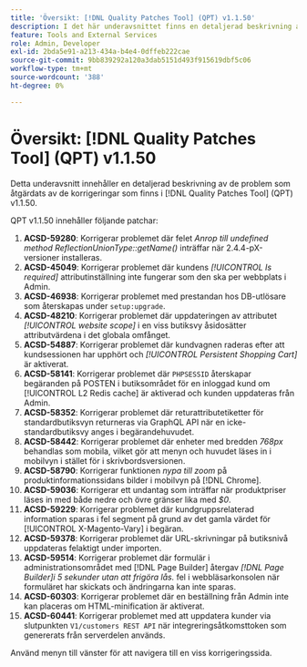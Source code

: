 ```yaml
---
title: 'Översikt: [!DNL Quality Patches Tool] (QPT) v1.1.50'
description: I det här underavsnittet finns en detaljerad beskrivning av de problem som åtgärdats av de korrigeringar som finns i  [!DNL Quality Patches Tool] (QPT) v1.1.50.
feature: Tools and External Services
role: Admin, Developer
exl-id: 2bda5e91-a213-434a-b4e4-0dffeb222cae
source-git-commit: 9bb839292a120a3dab5151d493f915619dbf5c06
workflow-type: tm+mt
source-wordcount: '388'
ht-degree: 0%

---
```


# Översikt: [!DNL Quality Patches Tool] (QPT) v1.1.50

Detta underavsnitt innehåller en detaljerad beskrivning av de problem som åtgärdats av de korrigeringar som finns i [!DNL Quality Patches Tool] (QPT) v1.1.50.

QPT v1.1.50 innehåller följande patchar:

1. **ACSD-59280**: Korrigerar problemet där felet *Anrop till undefined method ReflectionUnionType::getName()* inträffar när 2.4.4-pX-versioner installeras.
1. **ACSD-45049**: Korrigerar problemet där kundens *[!UICONTROL Is required]* attributinställning inte fungerar som den ska per webbplats i Admin.
1. **ACSD-46938**: Korrigerar problemet med prestandan hos DB-utlösare som återskapas under `setup:upgrade`.
1. **ACSD-48210**: Korrigerar problemet där uppdateringen av attributet *[!UICONTROL website scope]* i en viss butiksvy åsidosätter attributvärdena i det globala omfånget.
1. **ACSD-54887**: Korrigerar problemet där kundvagnen raderas efter att kundsessionen har upphört och *[!UICONTROL Persistent Shopping Cart]* är aktiverat.
1. **ACSD-58141**: Korrigerar problemet där `PHPSESSID` återskapar begäranden på POSTEN i butiksområdet för en inloggad kund om [!UICONTROL L2 Redis cache] är aktiverad och kunden uppdateras från Admin.
1. **ACSD-58352**: Korrigerar problemet där returattributetiketter för standardbutiksvyn returneras via GraphQL API när en icke-standardbutiksvy anges i begärandehuvudet.
1. **ACSD-58442**: Korrigerar problemet där enheter med bredden *768px* behandlas som mobila, vilket gör att menyn och huvudet läses in i mobilvyn i stället för i skrivbordsversionen.
1. **ACSD-58790**: Korrigerar funktionen *nypa till zoom* på produktinformationssidans bilder i mobilvyn på [!DNL Chrome].
1. **ACSD-59036**: Korrigerar ett undantag som inträffar när produktpriser läses in med både nedre och övre gränser lika med *$0*.
1. **ACSD-59229**: Korrigerar problemet där kundgruppsrelaterad information sparas i fel segment på grund av det gamla värdet för [!UICONTROL X-Magento-Vary] i begäran.
1. **ACSD-59378**: Korrigerar problemet där URL-skrivningar på butiksnivå uppdateras felaktigt under importen.
1. **ACSD-59514**: Korrigerar problemet där formulär i administrationsområdet med [!DNL Page Builder] återgav *[!DNL Page Builder]i 5 sekunder utan att frigöra lås.* fel i webbläsarkonsolen när formuläret har skickats och ändringarna kan inte sparas.
1. **ACSD-60303**: Korrigerar problemet där en beställning från Admin inte kan placeras om HTML-minification är aktiverat.
1. **ACSD-60441**: Korrigerar problemet med att uppdatera kunder via slutpunkten `V1/customers REST API` när integreringsåtkomsttoken som genererats från serverdelen används.

Använd menyn till vänster för att navigera till en viss korrigeringssida.
